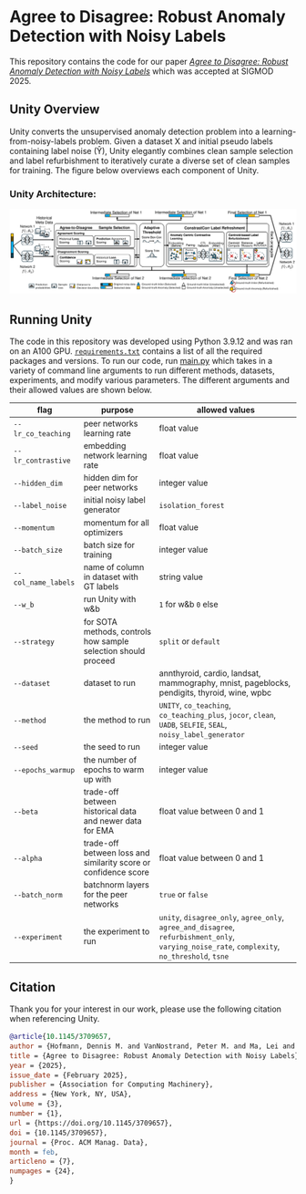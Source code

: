 # Agree to Disagree: Robust Anomaly Detection with Noisy Labels
This repository contains the code for our paper *[Agree to Disagree: Robust Anomaly Detection with Noisy Labels](https://dl.acm.org/doi/10.1145/3709657)* which was accepted at SIGMOD 2025.

## Unity Overview
Unity converts the unsupervised anomaly detection problem into a learning-from-noisy-labels problem. Given a dataset X and initial pseudo labels containing label noise (Ŷ), Unity elegantly combines clean sample selection and label refurbishment to iteratively curate a diverse set of clean samples for training. The figure below overviews each component of Unity.

### Unity Architecture:
![Alt text](https://github.com/dhofmann34/Unity/blob/master/figures_paper/unity_architecture.png "Unity Architecture")

## Running Unity
The code in this repository was developed using Python 3.9.12 and was ran on an A100 GPU. [`requirements.txt`](./requirements.txt) contains a list of all the required packages and versions. To run our code, run [main.py](./main.py) which takes in a variety of command line arguments to run different methods, datasets, experiments, and modify various parameters. The different arguments and their allowed values are shown below.

| flag         | purpose                                              | allowed values                                                                         |
| ------------ | ---------------------------------------------------- | -------------------------------------------------------------------------------------- |
| `--lr_co_teaching`  | peer networks learning rate                                     | float value                                                                                                      |
| `--lr_contrastive`  | embedding network learning rate                                 | float value                                                                                                      |
| `--hidden_dim`      | hidden dim for peer networks                                    | integer value                                                                                                    |
| `--label_noise`     | initial noisy label generator                                   | `isolation_forest`                                                                                               |
| `--momentum`        | momentum for all optimizers                                     | float value                                                                                                      |
| `--batch_size`      | batch size for training                                         | integer value                                                                                                    |
| `--col_name_labels` | name of column in dataset with GT labels                        | string value                                                                                                     |
| `--w_b`             | run Unity with w&b                                              | `1` for w&b `0` else                                                                                             |
| `--strategy`        | for SOTA methods, controls how sample selection should proceed  | `split` or `default`                                                                                             |
| `--dataset`         | dataset to run                                                  | annthyroid, cardio, landsat, mammography, mnist, pageblocks, pendigits, thyroid, wine, wpbc                      |
| `--method`          | the method to run                                               | `UNITY`, `co_teaching`, `co_teaching_plus`, `jocor`, `clean`, `UADB`, `SELFIE`, `SEAL`, `noisy_label_generator`  |
| `--seed`            | the seed to run                                                 | integer value                                                                                                    |
| `--epochs_warmup`   | the number of epochs to warm up with                            | integer value                                                                                                    |
| `--beta`            | trade-off between historical data and newer data for EMA        | float value between 0 and 1                                                                                      |
| `--alpha`           | trade-off between loss and similarity score or confidence score | float value between 0 and 1                                                                                      |
| `--batch_norm`      | batchnorm layers for the peer networks                          | `true` or `false`                                                                                                |
| `--experiment`      | the experiment to run                                           | `unity`, `disagree_only`, `agree_only`, `agree_and_disagree`, `refurbishment_only`, `varying_noise_rate`, `complexity`, `no_threshold`, `tsne`   |

## Citation
Thank you for your interest in our work, please use the following citation when referencing Unity.

```BibTeX
@article{10.1145/3709657,
author = {Hofmann, Dennis M. and VanNostrand, Peter M. and Ma, Lei and Zhang, Huayi and DeOliveira, Joshua C. and Cao, Lei and Rundensteiner, Elke A.},
title = {Agree to Disagree: Robust Anomaly Detection with Noisy Labels},
year = {2025},
issue_date = {February 2025},
publisher = {Association for Computing Machinery},
address = {New York, NY, USA},
volume = {3},
number = {1},
url = {https://doi.org/10.1145/3709657},
doi = {10.1145/3709657},
journal = {Proc. ACM Manag. Data},
month = feb,
articleno = {7},
numpages = {24},
}
```
